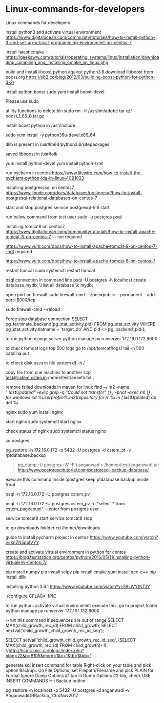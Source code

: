# Linux-commands-for-developers
Linux commands for developers


install python3 and activate virtual environment
https://www.digitalocean.com/community/tutorials/how-to-install-python-3-and-set-up-a-local-programming-environment-on-centos-7

install latest cmake
https://geeksww.com/tutorials/operating_systems/linux/installation/downloading_compiling_and_installing_cmake_on_linux.php

build and install liboost python against python3.6
download libboost from boost.org
https://eb2.co/blog/2012/03/building-boost-python-for-python-3-2/

install python boost
sudo yum install boost-devel  


Please use sudo

utility functions
to delete bin
sudo rm -rf /usr/bin/adobe
 tar xzf boost_1_65_0.tar.gz


install boost python in /usr/include

sudo yum install -y python36u-devel.x86_64




dlib is present in /usr/lib64/python3.6/sitepackages


saved libboost in /usr/loib

yum install python-devel
yum install python-lxml

run pycharm in centos
https://www.lifewire.com/how-to-install-the-pycharm-python-ide-in-linux-4091033


installing postgresssql on centos7
https://www.linode.com/docs/databases/postgresql/how-to-install-postgresql-relational-databases-on-centos-7

start and stop postgres
service postgresql-9.6 start

run below command from test user
sudo -u postgres psql

installing tomcat8 on centos7
https://www.digitalocean.com/community/tutorials/how-to-install-apache-tomcat-8-on-centos-7 -- not required

https://www.vultr.com/docs/how-to-install-apache-tomcat-8-on-centos-7--not required

https://www.vultr.com/docs/how-to-install-apache-tomcat-8-on-centos-7

restart tomcat
sudo systemctl restart tomcat


psql connection in command line
 psql -U postgres -h localhost
create database mydb;
\l list all database
\c mydb;


open port on firewall
 sudo firewall-cmd --zone=public --permanent --add-port=8000/tcp

sudo firewall-cmd --reload

Force stop database connection 
SELECT pg_terminate_backend(pg_stat_activity.pid)
    FROM pg_stat_activity
    WHERE pg_stat_activity.datname = 'target_db'
      AND pid <> pg_backend_pid();

to run python django server
 python manage.py runserver 172.16.0.172:8000

to check tomcat logs top 500 logs
go to /opt/tomcat/logs/
tail -n 500 catalina.out

to check disk uses in file system
df -h / 


copy file from one machins to another
scp test@cstem.cstep.in:/home/test/ananth.txt .

remove failed downloads in maven
for linux
find ~/.m2  -name "*.lastUpdated" -exec grep -q "Could not transfer" {} \; -print -exec rm {} \;
for windows
cd %userprofile%\.m2\repository
for /r %i in (*.lastUpdated) do del %i


nginx
sudo yum install nginx

start nginx
sudo systemctl start nginx

check status of nginx
sudo systemctl status nginx

su postgres 

pg_restore  -h 172.16.0.172 -p 5432 -U postgres -d cstem_pt -v /ptdatabase.backup

>pg_dump -U postgres -W -F t anganwadi> /homep/test/anganwadi.tar
http://www.postgresqltutorial.com/postgresql-backup-database/

execure this command inside lpostgres
keep ptdatabase.backup inside /root


 psql -h 172.16.0.172 -U postgres cstem_pv

 psql -h 172.16.0.172 -U postgres cstem_pv -c "select * from cstem_pagecount" --enter from postgres user

service tomcat8 start
service tomcat8 stop

to go downloads foklder cd /home/<user>/downloads

guide to install pycharm project in centos
https://www.youtube.com/watch?v=knZN5pblVYY


create and activate virtual environment in python for centos
https://blog.teststation.org/centos/python/2016/05/11/installing-python-virtualenv-centos-7/

pip install numpy
pip install scipy
pip install cmake
 yum install gcc-c++
pip install dlib

installing python 3.6.1
https://www.youtube.com/watch?v=39LiVYtNTzY

./configure CFLAG=-fPIC 

to run python:
activate virtual environment
execute this: go to project folder
python manage.py runserver 172.16.1.132:8000


--run this command if sequences are out of range
SELECT MAX(child_growth_rec_id) FROM child_growth;
SELECT nextval('child_growth_child_growth_rec_id_seq');

SELECT setval('child_growth_child_growth_rec_id_seq', (SELECT MAX(child_growth_rec_id) FROM child_growth)+1);  //http://hcmc.uvic.ca/blogs/index.php?blog=22&p=8105&more=1&c=1&tb=1&pb=1



generate sql insert command for table
Right-click on your table and pick option Backup..
On File Options, set Filepath/Filename and pick PLAIN for Format
Ignore Dump Options #1 tab
In Dump Options #2 tab, check USE INSERT COMMANDS
Hit Backup button

pg_restore  -h localhost -p 5432 -U postgres -d anganwadi -v AnganwadiDBBackup_23rdNov2017







